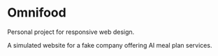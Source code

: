 # Omnifood

Personal project for responsive web design.

A simulated website for a fake company offering AI meal plan services.
